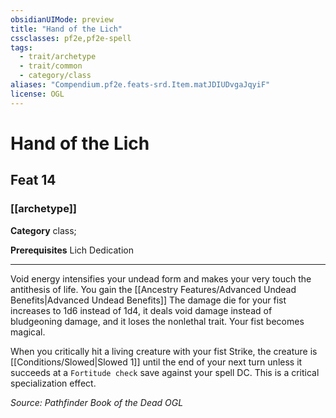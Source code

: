 ```yaml
---
obsidianUIMode: preview
title: "Hand of the Lich"
cssclasses: pf2e,pf2e-spell
tags:
  - trait/archetype
  - trait/common
  - category/class
aliases: "Compendium.pf2e.feats-srd.Item.matJDIUDvgaJqyiF"
license: OGL
---
```

# Hand of the Lich
## Feat 14
### [[archetype]]

**Category** class; 



**Prerequisites** Lich Dedication
* * *
Void energy intensifies your undead form and makes your very touch the antithesis of life. You gain the [[Ancestry Features/Advanced Undead Benefits|Advanced Undead Benefits]] The damage die for your fist increases to 1d6 instead of 1d4, it deals void damage instead of bludgeoning damage, and it loses the nonlethal trait. Your fist becomes magical.

When you critically hit a living creature with your fist Strike, the creature is [[Conditions/Slowed|Slowed 1]] until the end of your next turn unless it succeeds at a `Fortitude check` save against your spell DC. This is a critical specialization effect.

*Source: Pathfinder Book of the Dead*
*OGL*